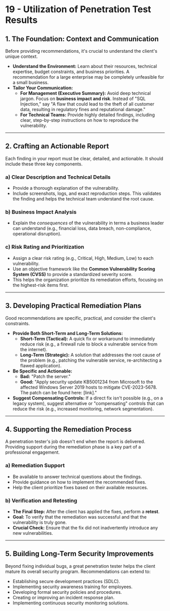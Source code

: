 # 19 - Utilization of Penetration Test Results

## 1. The Foundation: Context and Communication

Before providing recommendations, it's crucial to understand the client's unique context.
*   **Understand the Environment:** Learn about their resources, technical expertise, budget constraints, and business priorities. A recommendation for a large enterprise may be completely unfeasible for a small business.
*   **Tailor Your Communication:**
    *   **For Management (Executive Summary):** Avoid deep technical jargon. Focus on **business impact and risk**. Instead of "SQL Injection," say "A flaw that could lead to the theft of all customer data, resulting in regulatory fines and reputational damage."
    *   **For Technical Teams:** Provide highly detailed findings, including clear, step-by-step instructions on how to reproduce the vulnerability.

---

## 2. Crafting an Actionable Report

Each finding in your report must be clear, detailed, and actionable. It should include these three key components.

### a) Clear Description and Technical Details
*   Provide a thorough explanation of the vulnerability.
*   Include screenshots, logs, and exact reproduction steps. This validates the finding and helps the technical team understand the root cause.

### b) Business Impact Analysis
*   Explain the *consequences* of the vulnerability in terms a business leader can understand (e.g., financial loss, data breach, non-compliance, operational disruption).

### c) Risk Rating and Prioritization
*   Assign a clear risk rating (e.g., Critical, High, Medium, Low) to each vulnerability.
*   Use an objective framework like the **Common Vulnerability Scoring System (CVSS)** to provide a standardized severity score.
*   This helps the organization prioritize its remediation efforts, focusing on the highest-risk items first.

---

## 3. Developing Practical Remediation Plans

Good recommendations are specific, practical, and consider the client's constraints.

*   **Provide Both Short-Term and Long-Term Solutions:**
    *   **Short-Term (Tactical):** A quick fix or workaround to immediately reduce risk (e.g., a firewall rule to block a vulnerable service from the internet).
    *   **Long-Term (Strategic):** A solution that addresses the root cause of the problem (e.g., patching the vulnerable service, re-architecting a flawed application).
*   **Be Specific and Actionable:**
    *   **Bad:** "Patch the server."
    *   **Good:** "Apply security update KB5001234 from Microsoft to the affected Windows Server 2019 hosts to mitigate CVE-2023-5678. The patch can be found here: [link]."
*   **Suggest Compensating Controls:** If a direct fix isn't possible (e.g., on a legacy system), suggest alternative or "compensating" controls that can reduce the risk (e.g., increased monitoring, network segmentation).

---

## 4. Supporting the Remediation Process

A penetration tester's job doesn't end when the report is delivered. Providing support during the remediation phase is a key part of a professional engagement.

### a) Remediation Support
*   Be available to answer technical questions about the findings.
*   Provide guidance on how to implement the recommended fixes.
*   Help the client prioritize fixes based on their available resources.

### b) Verification and Retesting
*   **The Final Step:** After the client has applied the fixes, perform a **retest**.
*   **Goal:** To verify that the remediation was successful and that the vulnerability is truly gone.
*   **Crucial Check:** Ensure that the fix did not inadvertently introduce any new vulnerabilities.

---

## 5. Building Long-Term Security Improvements

Beyond fixing individual bugs, a great penetration tester helps the client mature its overall security program. Recommendations can extend to:
*   Establishing secure development practices (SDLC).
*   Implementing security awareness training for employees.
*   Developing formal security policies and procedures.
*   Creating or improving an incident response plan.
*   Implementing continuous security monitoring solutions.
